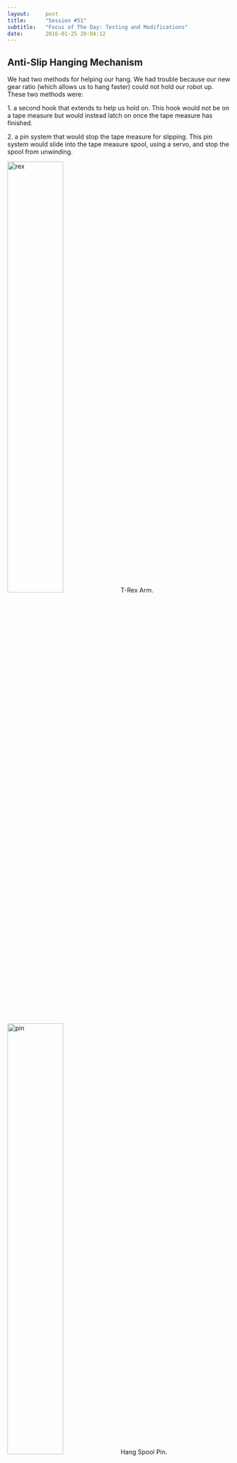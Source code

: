 ```yaml
---
layout:     post
title:      "Session #51"
subtitle:   "Focus of The Day: Testing and Modifications"
date:       2016-01-25 20:04:12
---
```


<h2>Anti-Slip Hanging Mechanism</h2>

<p>We had two methods for helping our hang. We had trouble because our new gear ratio (which allows us to hang faster) could not hold our robot up. These two methods were:</p>
<p>1.	a second hook that extends to help us hold on. This hook would not be on a tape measure but would instead latch on once the tape measure has finished.</p>
<p>2.	a pin system that would stop the tape measure for slipping. This pin system would slide into the tape measure spool, using a servo, and stop the spool from unwinding.</p>

<img src="{{ site.baseurl }}/img/post51-1.jpg" alt="rex" width="50%">
<span style="text-align: left;" class="caption text-muted">T-Rex Arm.</span>
<img src="{{ site.baseurl }}/img/post51-2.jpg" alt="pin" width="50%">
<span style="text-align: left;" class="caption text-muted">Hang Spool Pin.</span>

<hr>

<h2>Debris Collectors</h2>

<p>Shanti made two debris collectors that guided the locks into the block collector mechanism. These collectors allow us to gather blocks much easier. We now should be able to gather five blocks more efficiently, hopefully letting us make more trips to the top of the mountain to score.</p>

<img src="{{ site.baseurl }}/img/post51-3.jpg" alt="corral" width="50%">
<span style="text-align: left;" class="caption text-muted">Collectors.</span>

<hr>

<h2>Testing, testing, testing</h2>

<p>We did quite a bit of testing to make sure that our block collector, scoring, and hanging could work properly. Since we redid the chassis, we have to do a lot of testing to make sure our mechanisms work.</p>

<hr>

<h2>Remaking the Block dumpers</h2>

<p>Shanti also worked on remaking the block dumpers. The old block dumper ramps got the blocks stuck between the conveyor belt and the ramp. We wanted to remake them to make sure the blocks had a smooth transition into the ramp.</p>

<img src="{{ site.baseurl }}/img/post51-4.jpg" alt="dumpers" width="50%">
<span style="text-align: left;" class="caption text-muted">New Block Dumpers.</span>